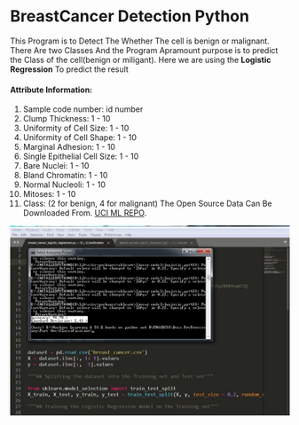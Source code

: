 # BreastCancer Detection Python
This Program is to Detect The Whether The cell is benign or malignant.
There Are two Classes And the Program Apramount purpose is to predict the Class of the cell(benign or miligant).
Here we are using the **Logistic Regression** To predict the result

#### Attribute Information:

1. Sample code number: id number
2. Clump Thickness: 1 - 10
3. Uniformity of Cell Size: 1 - 10
4. Uniformity of Cell Shape: 1 - 10
5. Marginal Adhesion: 1 - 10
6. Single Epithelial Cell Size: 1 - 10
7. Bare Nuclei: 1 - 10
8. Bland Chromatin: 1 - 10
9. Normal Nucleoli: 1 - 10
10. Mitoses: 1 - 10
11. Class: (2 for benign, 4 for malignant)
The Open Source Data Can Be Downloaded From. [UCI ML REPO]("https://archive.ics.uci.edu/ml/datasets/breast+cancer+wisconsin+(original)"). 

![Philadelphia's Magic Gardens. This place was so cool!](https://raw.githubusercontent.com/darpanrajput/BreastCancer_Detection_Python/master/SS.PNG)
